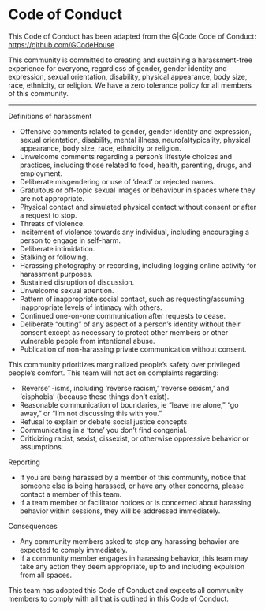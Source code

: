 # **Code of Conduct**

This Code of Conduct has been adapted from the G|Code Code of Conduct: https://github.com/GCodeHouse

This community is committed to creating and sustaining a harassment-free experience for everyone, regardless of gender, gender identity and expression, sexual orientation, disability, physical appearance, body size, race, ethnicity, or religion. We have a zero tolerance policy for all members of this community.

---

Definitions of harassment

* Offensive comments related to gender, gender identity and expression, sexual orientation, disability, mental illness, neuro(a)typicality, physical appearance, body size, race, ethnicity or religion.
* Unwelcome comments regarding a person’s lifestyle choices and practices, including those related to food, health, parenting, drugs, and employment.
* Deliberate misgendering or use of ‘dead’ or rejected names.
* Gratuitous or off-topic sexual images or behaviour in spaces where they are not appropriate.
* Physical contact and simulated physical contact without consent or after a request to stop.
* Threats of violence.
* Incitement of violence towards any individual, including encouraging a person to engage in self-harm.
* Deliberate intimidation.
* Stalking or following.
* Harassing photography or recording, including logging online activity for harassment purposes.
* Sustained disruption of discussion.
* Unwelcome sexual attention.
* Pattern of inappropriate social contact, such as requesting/assuming inappropriate levels of intimacy with others.
* Continued one-on-one communication after requests to cease.
* Deliberate “outing” of any aspect of a person’s identity without their consent except as necessary to protect other members or other vulnerable people from intentional abuse.
* Publication of non-harassing private communication without consent.

This community prioritizes marginalized people’s safety over privileged people’s comfort. This team will not act on complaints regarding:

* ‘Reverse’ -isms, including ‘reverse racism,’ ‘reverse sexism,’ and ‘cisphobia’ (because these things don’t exist).
* Reasonable communication of boundaries, ie “leave me alone,” “go away,” or “I’m not discussing this with you.”
* Refusal to explain or debate social justice concepts.
* Communicating in a ‘tone’ you don’t find congenial.
* Criticizing racist, sexist, cissexist, or otherwise oppressive behavior or assumptions.

Reporting

* If you are being harassed by a member of this community, notice that someone else is being harassed, or have any other concerns, please contact a member of this team.
* If a team member or facilitator notices or is concerned about harassing behavior within sessions, they will be addressed immediately.

Consequences

* Any community members asked to stop any harassing behavior are expected to comply immediately.
* If a community member engages in harassing behavior, this team may take any action they deem appropriate, up to and including expulsion from all spaces.

This team has adopted this Code of Conduct and expects all community members to comply with all that is outlined in this Code of Conduct.
